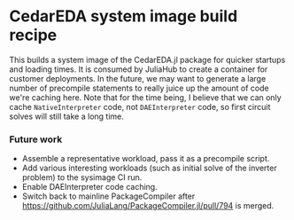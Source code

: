 # CedarEDA system image build recipe

This builds a system image of the CedarEDA.jl package for quicker startups and loading times.
It is consumed by JuliaHub to create a container for customer deployments.
In the future, we may want to generate a large number of precompile statements to really juice up the amount of code we're caching here.
Note that for the time being, I believe that we can only cache `NativeInterpreter` code, not `DAEInterpreter` code, so first circuit solves will still take a long time.

### Future work
- Assemble a representative workload, pass it as a precompile script.
- Add various interesting workloads (such as initial solve of the inverter problem) to the sysimage CI run.
- Enable DAEInterpreter code caching.
- Switch back to mainline PackageCompiler after https://github.com/JuliaLang/PackageCompiler.jl/pull/794 is merged.
